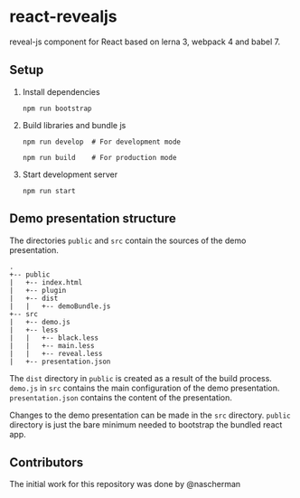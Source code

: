 # react-revealjs
reveal-js component for React based on lerna 3, webpack 4 and babel 7.

## Setup
1. Install dependencies
    ```
    npm run bootstrap
    ```
1. Build libraries and bundle js
    ```
    npm run develop  # For development mode

    npm run build    # For production mode
    ```
1. Start development server
    ```
    npm run start
    ```

## Demo presentation structure
The directories `public` and `src` contain the sources of the demo presentation.
```
.
+-- public
|   +-- index.html
|   +-- plugin
|   +-- dist
|   |   +-- demoBundle.js
+-- src
|   +-- demo.js
|   +-- less
|   |   +-- black.less
|   |   +-- main.less
|   |   +-- reveal.less
|   +-- presentation.json
```

The `dist` directory in `public` is created as a result of the build process. `demo.js` in `src` contains the main configuration of
the demo presentation. `presentation.json` contains the content of the presentation.

Changes to the demo presentation can be made in the `src` directory. `public` directory is just the bare minimum needed
to bootstrap the bundled react app.

## Contributors
The initial work for this repository was done by @nascherman
